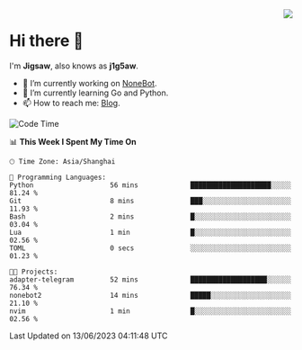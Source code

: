 <a href="#">
  <img align="right" src="https://github-readme-stats.vercel.app/api?username=j1g5awi&count_private=true&show_icons=true&title_color=80070B&text_color=B3B3B3&bg_color=212121&icon_color=80070B" />
</a>

# Hi there 👋

I'm **Jigsaw**, also knows as **j1g5aw**.

- 🔭 I’m currently working on [NoneBot](https://github.com/nonebot).
- 🌱 I’m currently learning Go and Python.
- 📫 How to reach me: [Blog](https://blog.maddestroyer.xyz/).

<!--START_SECTION:waka-->
![Code Time](http://img.shields.io/badge/Code%20Time-1%2C128%20hrs%2011%20mins-blue)

📊 **This Week I Spent My Time On** 

```text
🕑︎ Time Zone: Asia/Shanghai

💬 Programming Languages: 
Python                   56 mins             ████████████████████░░░░░   81.24 % 
Git                      8 mins              ███░░░░░░░░░░░░░░░░░░░░░░   11.93 % 
Bash                     2 mins              █░░░░░░░░░░░░░░░░░░░░░░░░   03.04 % 
Lua                      1 min               █░░░░░░░░░░░░░░░░░░░░░░░░   02.56 % 
TOML                     0 secs              ░░░░░░░░░░░░░░░░░░░░░░░░░   01.23 % 

🐱‍💻 Projects: 
adapter-telegram         52 mins             ███████████████████░░░░░░   76.34 % 
nonebot2                 14 mins             █████░░░░░░░░░░░░░░░░░░░░   21.10 % 
nvim                     1 min               █░░░░░░░░░░░░░░░░░░░░░░░░   02.56 % 
```


 Last Updated on 13/06/2023 04:11:48 UTC
<!--END_SECTION:waka-->
